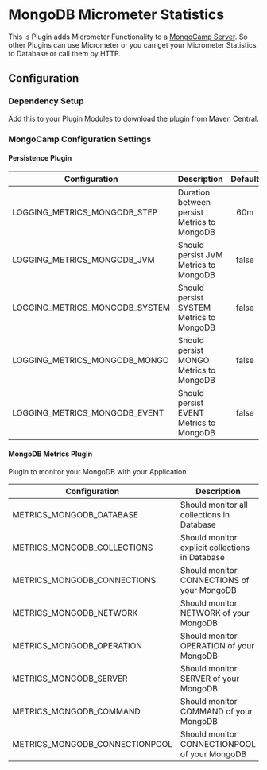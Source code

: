 # MongoDB Micrometer Statistics

This is Plugin adds Micrometer Functionality to a [MongoCamp Server](../../index.md). So other Plugins can use Micrometer or you can get your Micrometer Statistics to Database or call them by HTTP.


## Configuration

### Dependency Setup
Add this to your [Plugin Modules](../../config/properties/plugins-module.md) to download the plugin from Maven Central.


<DependencyGroup organization="dev.mongocamp" name="mongocamp-plugin-micrometer" version="$$MC_VERSION$$" />

### MongoCamp Configuration Settings
#### Persistence Plugin

| Configuration                  | Description                                 | Default |   Type   |
|--------------------------------|---------------------------------------------|:-------:|:--------:|
| LOGGING_METRICS_MONGODB_STEP   | Duration between persist Metrics to MongoDB |   60m   | Duration |
| LOGGING_METRICS_MONGODB_JVM    | Should persist JVM Metrics to MongoDB       |  false  | Boolean  |
| LOGGING_METRICS_MONGODB_SYSTEM | Should persist SYSTEM Metrics to MongoDB    |  false  | Boolean  |
| LOGGING_METRICS_MONGODB_MONGO  | Should persist MONGO Metrics to MongoDB     |  false  | Boolean  |
| LOGGING_METRICS_MONGODB_EVENT  | Should persist EVENT Metrics to MongoDB     |  false  | Boolean  |

#### MongoDB Metrics Plugin

Plugin to monitor your MongoDB with your Application

| Configuration                  | Description                                     | Default |   Type   |
|--------------------------------|-------------------------------------------------|:-------:|:--------:|
| METRICS_MONGODB_DATABASE       | Should monitor all collections in Database      |  false  | Boolean  |
| METRICS_MONGODB_COLLECTIONS    | Should monitor explicit collections in Database |   []    | [String] |
| METRICS_MONGODB_CONNECTIONS    | Should monitor CONNECTIONS of your MongoDB      |  false  | Boolean  |
| METRICS_MONGODB_NETWORK        | Should monitor NETWORK of your MongoDB          |  false  | Boolean  |
| METRICS_MONGODB_OPERATION      | Should monitor OPERATION of your MongoDB        |  false  | Boolean  |
| METRICS_MONGODB_SERVER         | Should monitor SERVER of your MongoDB           |  false  | Boolean  |
| METRICS_MONGODB_COMMAND        | Should monitor COMMAND of your MongoDB          |  false  | Boolean  |
| METRICS_MONGODB_CONNECTIONPOOL | Should monitor CONNECTIONPOOL of your MongoDB   |  false  | Boolean  |

